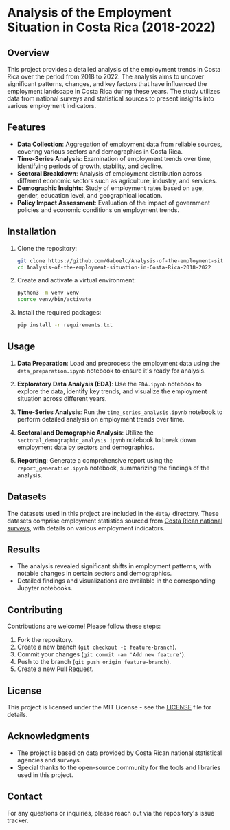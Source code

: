 # Analysis of the Employment Situation in Costa Rica (2018-2022)

## Overview

This project provides a detailed analysis of the employment trends in Costa Rica over the period from 2018 to 2022. The analysis aims to uncover significant patterns, changes, and key factors that have influenced the employment landscape in Costa Rica during these years. The study utilizes data from national surveys and statistical sources to present insights into various employment indicators.

## Features

- **Data Collection**: Aggregation of employment data from reliable sources, covering various sectors and demographics in Costa Rica.
- **Time-Series Analysis**: Examination of employment trends over time, identifying periods of growth, stability, and decline.
- **Sectoral Breakdown**: Analysis of employment distribution across different economic sectors such as agriculture, industry, and services.
- **Demographic Insights**: Study of employment rates based on age, gender, education level, and geographical location.
- **Policy Impact Assessment**: Evaluation of the impact of government policies and economic conditions on employment trends.

## Installation

1. Clone the repository:
    ```bash
    git clone https://github.com/Gaboelc/Analysis-of-the-employment-situation-in-Costa-Rica-2018-2022.git
    cd Analysis-of-the-employment-situation-in-Costa-Rica-2018-2022
    ```

2. Create and activate a virtual environment:
    ```bash
    python3 -m venv venv
    source venv/bin/activate
    ```

3. Install the required packages:
    ```bash
    pip install -r requirements.txt
    ```

## Usage

1. **Data Preparation**: Load and preprocess the employment data using the `data_preparation.ipynb` notebook to ensure it's ready for analysis.

2. **Exploratory Data Analysis (EDA)**: Use the `EDA.ipynb` notebook to explore the data, identify key trends, and visualize the employment situation across different years.

3. **Time-Series Analysis**: Run the `time_series_analysis.ipynb` notebook to perform detailed analysis on employment trends over time.

4. **Sectoral and Demographic Analysis**: Utilize the `sectoral_demographic_analysis.ipynb` notebook to break down employment data by sectors and demographics.

5. **Reporting**: Generate a comprehensive report using the `report_generation.ipynb` notebook, summarizing the findings of the analysis.

## Datasets

The datasets used in this project are included in the `data/` directory. These datasets comprise employment statistics sourced from [Costa Rican national surveys](https://www.inec.cr/), with details on various employment indicators.

## Results

- The analysis revealed significant shifts in employment patterns, with notable changes in certain sectors and demographics.
- Detailed findings and visualizations are available in the corresponding Jupyter notebooks.

## Contributing

Contributions are welcome! Please follow these steps:
1. Fork the repository.
2. Create a new branch (`git checkout -b feature-branch`).
3. Commit your changes (`git commit -am 'Add new feature'`).
4. Push to the branch (`git push origin feature-branch`).
5. Create a new Pull Request.

## License

This project is licensed under the MIT License - see the [LICENSE](LICENSE) file for details.

## Acknowledgments

- The project is based on data provided by Costa Rican national statistical agencies and surveys.
- Special thanks to the open-source community for the tools and libraries used in this project.

## Contact

For any questions or inquiries, please reach out via the repository's issue tracker.

